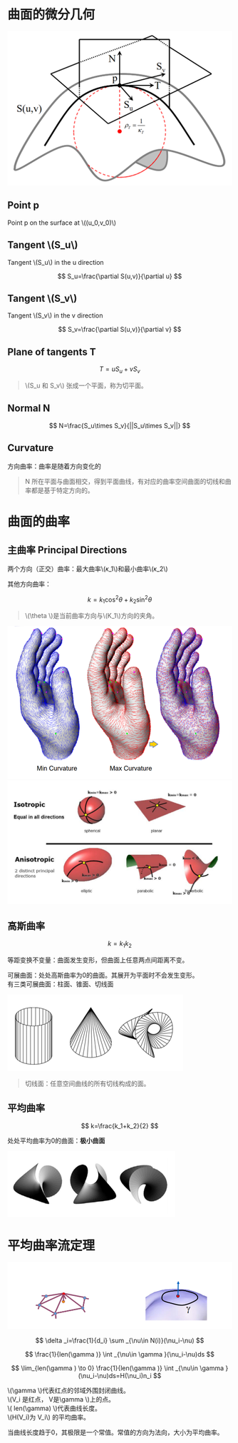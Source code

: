 # 曲面的微分几何    

![](../assets/微分25.png)  

## Point p

Point p on the surface at \\((u_0,v_0)\\)     

## Tangent \\(S_u\\)

Tangent \\(S_u\\) in the u direction      

$$
S_u=\frac{\partial S(u,v)}{\partial u}
$$     

## Tangent \\(S_v\\)

Tangent \\(S_v\\) in the v direction     

$$
S_v=\frac{\partial S(u,v)}{\partial v}
$$

## Plane of tangents T    

$$
T=uS_u+vS_v
$$

> \\(S_u 和 S_v\\) 张成一个平面，称为切平面。     

## Normal N    

$$
N=\frac{S_u\times S_v}{||S_u\times S_v||}
$$

## Curvature

方向曲率：曲率是随着方向变化的    

> N 所在平面与曲面相交，得到平面曲线，有对应的曲率空间曲面的切线和曲率都是基于特定方向的。    

# 曲面的曲率   


## 主曲率 Principal Directions   

两个方向（正交）曲率：最大曲率\\(𝜅_1\\)和最小曲率\\(𝜅_2\\)     

其他方向曲率：  

$$
k=k_1\cos ^2\theta +k_2\sin ^2\theta
$$

> \\(\theta \\)是当前曲率方向与\\(K_1\\)方向的夹角。   

![](../assets/微分28.png)  
![](../assets/微分29.png)

## 高斯曲率     

$$
k=k_1k_2
$$

等距变换不变量：曲面发生变形，但曲面上任意两点间距离不变。   

可展曲面：处处高斯曲率为0的曲面。其展开为平面时不会发生变形。  
有三类可展曲面：柱面、锥面、切线面      

![](../assets/微分26.png)  

> 切线面：任意空间曲线的所有切线构成的面。     

## 平均曲率    

$$
k=\frac{k_1+k_2}{2}
$$

处处平均曲率为0的曲面：**极小曲面**      

![](../assets/微分27.png)  

# 平均曲率流定理   
![](../assets/网格14.png)    

$$
\delta _i=\frac{1}{d_i} \sum _{\nu\in N(i)}(\nu_i-\nu)
$$

$$
\frac{1}{len(\gamma )} \int _{\nu\in \gamma }(\nu_i-\nu)ds
$$

$$
\lim_{len(\gamma ) \to 0} \frac{1}{len(\gamma )} \int _{\nu\in \gamma }(\nu_i-\nu)ds=H(\nu_i)n_i
$$

\\(\gamma \\)代表红点的邻域外围封闭曲线。    
\\(V_i 是红点， V是\gamma \\)上的点。    
\\( len(\gamma) \\)代表曲线长度。    
\\(H(V_i)为 V_i\\) 的平均曲率。     

当曲线长度趋于0，其极限是一个常值。常值的方向为法向，大小为平均曲率。  